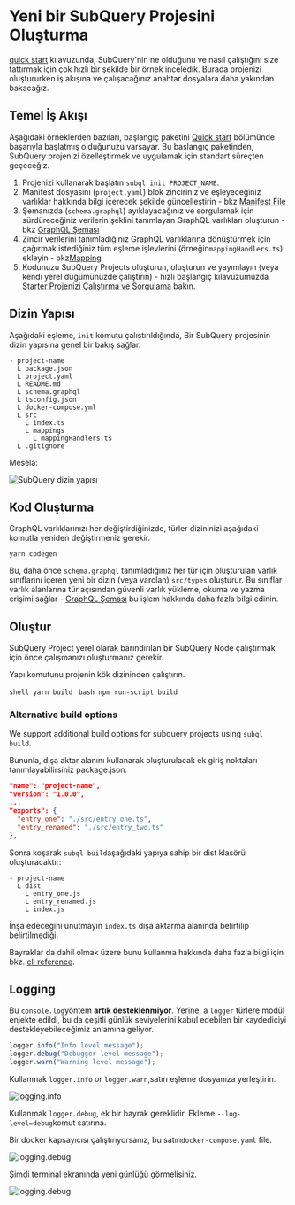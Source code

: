 # Yeni bir SubQuery Projesini Oluşturma

[quick start](/quickstart/quickstart-polkadot.md) kılavuzunda, SubQuery'nin ne olduğunu ve nasıl çalıştığını size tattırmak için çok hızlı bir şekilde bir örnek inceledik. Burada projenizi oluştururken iş akışına ve çalışacağınız anahtar dosyalara daha yakından bakacağız.

## Temel İş Akışı

Aşağıdaki örneklerden bazıları, başlangıç paketini [Quick start](../quickstart/quickstart-polkadot.md) bölümünde başarıyla başlatmış olduğunuzu varsayar. Bu başlangıç paketinden, SubQuery projenizi özelleştirmek ve uygulamak için standart süreçten geçeceğiz.

1. Projenizi kullanarak başlatın `subql init PROJECT_NAME`.
2. Manifest dosyasını (`project.yaml`) blok zinciriniz ve eşleyeceğiniz varlıklar hakkında bilgi içerecek şekilde güncelleştirin - bkz [Manifest File](./manifest.md)
3. Şemanızda (`schema.graphql`) ayıklayacağınız ve sorgulamak için sürdüreceğiniz verilerin şeklini tanımlayan GraphQL varlıkları oluşturun - bkz [GraphQL Şeması](./graphql.md)
4. Zincir verilerini tanımladığınız GraphQL varlıklarına dönüştürmek için çağırmak istediğiniz tüm eşleme işlevlerini (örneğin`mappingHandlers.ts`) ekleyin - bkz[Mapping](./mapping/polkadot.md)
5. Kodunuzu SubQuery Projects oluşturun, oluşturun ve yayımlayın (veya kendi yerel düğümünüzde çalıştırın) - hızlı başlangıç kılavuzumuzda [ Starter Projenizi Çalıştırma ve Sorgulama](./quickstart-polkadot.md#running-and-querying-your-starter-project) bakın.

## Dizin Yapısı

Aşağıdaki eşleme, `init` komutu çalıştırıldığında, Bir SubQuery projesinin dizin yapısına genel bir bakış sağlar.

```
- project-name
  L package.json
  L project.yaml
  L README.md
  L schema.graphql
  L tsconfig.json
  L docker-compose.yml
  L src
    L index.ts
    L mappings
      L mappingHandlers.ts
  L .gitignore
```

Mesela:

![SubQuery dizin yapısı](/assets/img/subQuery_directory_stucture.png)

## Kod Oluşturma

GraphQL varlıklarınızı her değiştirdiğinizde, türler dizininizi aşağıdaki komutla yeniden değiştirmeniz gerekir.

```
yarn codegen
```

Bu, daha önce `schema.graphql` tanımladığınız her tür için oluşturulan varlık sınıflarını içeren yeni bir dizin (veya varolan) `src/types` oluşturur. Bu sınıflar varlık alanlarına tür açısından güvenli varlık yükleme, okuma ve yazma erişimi sağlar - [ GraphQL Şeması](./graphql.md) bu işlem hakkında daha fazla bilgi edinin.

## Oluştur

SubQuery Project yerel olarak barındırılan bir SubQuery Node çalıştırmak için önce çalışmanızı oluşturmanız gerekir.

Yapı komutunu projenin kök dizininden çalıştırın.

<CodeGroup> <CodeGroupItem title="YARN" active> `shell yarn build ` </CodeGroupItem>
<CodeGroupItem title="NPM"> `bash npm run-script build ` </CodeGroupItem> </CodeGroup>

### Alternative build options

We support additional build options for subquery projects using `subql build`.

Bununla, dışa aktar alanını kullanarak oluşturulacak ek giriş noktaları tanımlayabilirsiniz package.json.

```json
"name": "project-name",
"version": "1.0.0",
...
"exports": {
  "entry_one": "./src/entry_one.ts",
  "entry_renamed": "./src/entry_two.ts"
},
```

Sonra koşarak `subql build`aşağıdaki yapıya sahip bir dist klasörü oluşturacaktır:

```
- project-name
  L dist
    L entry_one.js
    L entry_renamed.js
    L index.js
```

İnşa edeceğini unutmayın `index.ts` dışa aktarma alanında belirtilip belirtilmediği.

Bayraklar da dahil olmak üzere bunu kullanma hakkında daha fazla bilgi için bkz. [cli reference](https://doc.subquery.network/run_publish/references/#build).

## Logging

Bu `console.log`yöntem **artık desteklenmiyor**. Yerine, a `logger` türlere modül enjekte edildi, bu da çeşitli günlük seviyelerini kabul edebilen bir kaydediciyi destekleyebileceğimiz anlamına geliyor.

```typescript
logger.info("Info level message");
logger.debug("Debugger level message");
logger.warn("Warning level message");
```

Kullanmak `logger.info` or `logger.warn`,satırı eşleme dosyanıza yerleştirin.

![logging.info](/assets/img/logging_info.png)

Kullanmak `logger.debug`, ek bir bayrak gereklidir. Ekleme `--log-level=debug`komut satırına.

Bir docker kapsayıcısı çalıştırıyorsanız, bu satırı`docker-compose.yaml` file.

![logging.debug](/assets/img/logging_debug.png)

Şimdi terminal ekranında yeni günlüğü görmelisiniz.

![logging.debug](/assets/img/subquery_logging.png)
